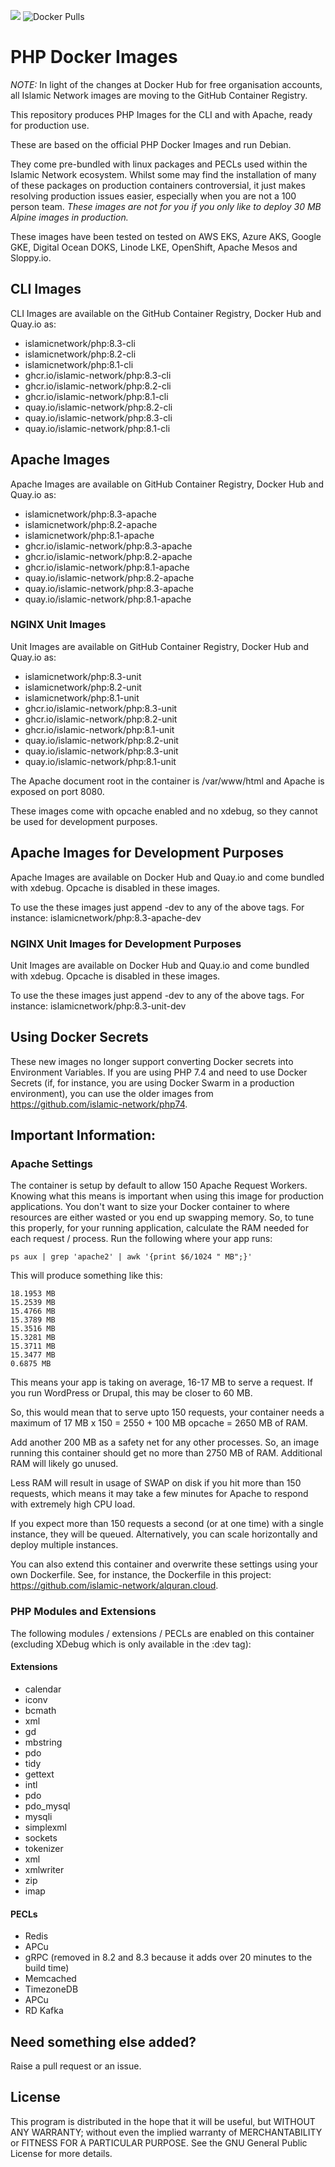 [![](https://img.shields.io/github/license/islamic-network/php.svg)](https://github.com/islamic-network/php/blob/master/LICENSE.txt)
![Docker Pulls](https://img.shields.io/docker/pulls/islamicnetwork/php)
  
# PHP Docker Images 

*NOTE:* In light of the changes at Docker Hub for free organisation accounts, all Islamic Network images are moving to the GitHub Container Registry.

This repository produces PHP Images for the CLI and with Apache, ready for production use.

These are based on the official PHP Docker Images and run Debian.

They come pre-bundled with linux packages and PECLs used within the Islamic Network ecosystem. Whilst some may find the installation of many of these
packages on production containers controversial, it just makes resolving production issues easier, especially when you are not a 100 person team.
*These images are not for you if you only like to deploy 30 MB Alpine images in production.*

These images have been tested on tested on AWS EKS, Azure AKS, Google GKE, Digital Ocean DOKS, Linode LKE, OpenShift, Apache Mesos and Sloppy.io.

## CLI Images
CLI Images are available on the GitHub Container Registry, Docker Hub and Quay.io as:

* islamicnetwork/php:8.3-cli
* islamicnetwork/php:8.2-cli
* islamicnetwork/php:8.1-cli
* ghcr.io/islamic-network/php:8.3-cli
* ghcr.io/islamic-network/php:8.2-cli
* ghcr.io/islamic-network/php:8.1-cli
* quay.io/islamic-network/php:8.2-cli
* quay.io/islamic-network/php:8.3-cli
* quay.io/islamic-network/php:8.1-cli


## Apache Images
Apache Images are available on GitHub Container Registry, Docker Hub and Quay.io as:

* islamicnetwork/php:8.3-apache
* islamicnetwork/php:8.2-apache
* islamicnetwork/php:8.1-apache
* ghcr.io/islamic-network/php:8.3-apache
* ghcr.io/islamic-network/php:8.2-apache
* ghcr.io/islamic-network/php:8.1-apache
* quay.io/islamic-network/php:8.2-apache
* quay.io/islamic-network/php:8.3-apache
* quay.io/islamic-network/php:8.1-apache

### NGINX Unit Images
Unit Images are available on GitHub Container Registry, Docker Hub and Quay.io as:
* islamicnetwork/php:8.3-unit
* islamicnetwork/php:8.2-unit
* islamicnetwork/php:8.1-unit
* ghcr.io/islamic-network/php:8.3-unit
* ghcr.io/islamic-network/php:8.2-unit
* ghcr.io/islamic-network/php:8.1-unit
* quay.io/islamic-network/php:8.2-unit
* quay.io/islamic-network/php:8.3-unit
* quay.io/islamic-network/php:8.1-unit

The Apache document root in the container is /var/www/html and Apache is exposed on port 8080.

These images come with opcache enabled and no xdebug, so they cannot be used for development purposes.

## Apache Images for Development Purposes
Apache Images are available on Docker Hub and Quay.io and come bundled with xdebug. Opcache is disabled in these images.

To use the these images just append -dev to any of the above tags. For instance: islamicnetwork/php:8.3-apache-dev

### NGINX Unit Images for Development Purposes
Unit Images are available on Docker Hub and Quay.io and come bundled with xdebug. Opcache is disabled in these images.

To use the these images just append -dev to any of the above tags. For instance: islamicnetwork/php:8.3-unit-dev

## Using Docker Secrets
These new images no longer support converting Docker secrets into Environment Variables. If you are using PHP 7.4 and need to use Docker Secrets (if,
for instance, you are using Docker Swarm in a production environment), you can use the older images from https://github.com/islamic-network/php74.

## Important Information:

### Apache Settings

The container is setup by default to allow 150 Apache Request Workers. Knowing what this means is important when using this image for production applications.
You don't want to size your Docker container to where resources are either wasted or you end up swapping memory.
So, to tune this properly, for your running application, calculate the RAM needed for each request / process. Run the following where your app runs:
```
ps aux | grep 'apache2' | awk '{print $6/1024 " MB";}'
```

This will produce something like this:
```
18.1953 MB
15.2539 MB
15.4766 MB
15.3789 MB
15.3516 MB
15.3281 MB
15.3711 MB
15.3477 MB
0.6875 MB
```

This means your app is taking on average, 16-17 MB to serve a request. If you run WordPress or Drupal, this may be closer to 60 MB.

So, this would mean that to serve upto 150 requests, your container needs a maximum of 17 MB x 150 = 2550 + 100 MB opcache = 2650 MB of RAM.

Add another 200 MB as a safety net for any other processes. So, an image running this container should get no more than 2750 MB of RAM. Additional RAM will likely go unused.

Less RAM will result in usage of SWAP on disk if you hit more than 150 requests, which means it may take a few minutes for Apache to respond with extremely high CPU load.

If you expect more than 150 requests a second (or at one time) with a single instance, they will be queued. Alternatively, you can scale horizontally and deploy multiple instances.

You can also extend this container and overwrite these settings using your own Dockerfile. See, for instance, the Dockerfile in this project: https://github.com/islamic-network/alquran.cloud.

### PHP Modules and Extensions
 
The following modules / extensions / PECLs are enabled on this container (excluding XDebug which is only available in the :dev tag):

#### Extensions
* calendar
* iconv 
* bcmath 
* xml 
* gd 
* mbstring 
* pdo 
* tidy 
* gettext 
* intl 
* pdo 
* pdo_mysql 
* mysqli 
* simplexml 
* sockets
* tokenizer 
* xml 
* xmlwriter 
* zip
* imap

#### PECLs
* Redis
* APCu
* gRPC (removed in 8.2 and 8.3 because it adds over 20 minutes to the build time)
* Memcached
* TimezoneDB
* APCu
* RD Kafka 

## Need something else added?

Raise a pull request or an issue. 

## License
This program is distributed in the hope that it will be useful, but WITHOUT ANY WARRANTY; without even the implied warranty of
MERCHANTABILITY or FITNESS FOR A PARTICULAR PURPOSE. See the GNU General Public License for more details.
 

